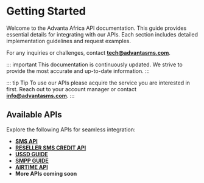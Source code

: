 # Getting Started

Welcome to the Advanta Africa API documentation. This guide provides essential details for integrating with our APIs. Each section includes detailed implementation guidelines and request examples.

For any inquiries or challenges, contact **[tech@advantasms.com](mailto:tech@advantasms.com)**.


::: important
This documentation is continuously updated. We strive to provide the most accurate and up-to-date information.
:::

::: tip Tip
To use our APIs please acquire the service you are interested in first. Reach out to your account manager or contact **[info@advantasms.com](mailto:info@advantasms.com)**.
:::



## Available APIs

Explore the following APIs for seamless integration:

- **[SMS API](./sms-api/README.md)**
- **[RESELLER SMS CREDIT API](./credit-api/README.md)**   
- **[USSD GUIDE](./ussd-api/README.md)**    
- **[SMPP GUIDE](./smpp-api/README.md)**  
- **[AIRTIME API](./airtime-api/README.md)** 
- **More APIs coming soon**

